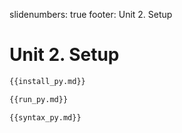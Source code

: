 slidenumbers: true
footer: Unit 2. Setup

# Unit 2. Setup

~~~ python
{{install_py.md}}
~~~

~~~ python
{{run_py.md}}
~~~

~~~ python
{{syntax_py.md}}
~~~

